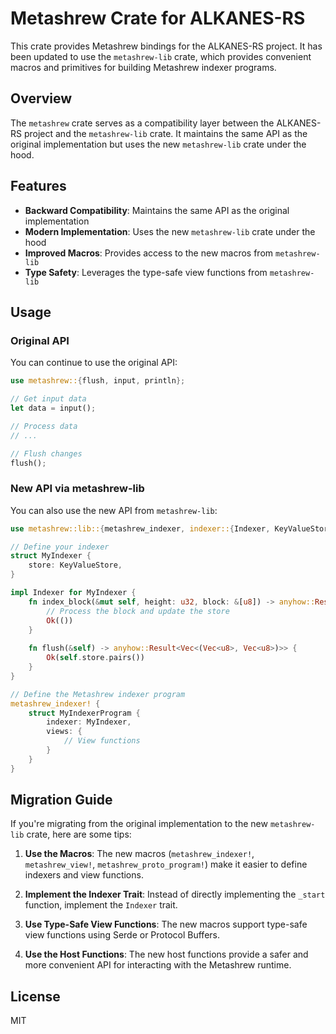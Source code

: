 # Metashrew Crate for ALKANES-RS

This crate provides Metashrew bindings for the ALKANES-RS project. It has been updated to use the `metashrew-lib` crate, which provides convenient macros and primitives for building Metashrew indexer programs.

## Overview

The `metashrew` crate serves as a compatibility layer between the ALKANES-RS project and the `metashrew-lib` crate. It maintains the same API as the original implementation but uses the new `metashrew-lib` crate under the hood.

## Features

- **Backward Compatibility**: Maintains the same API as the original implementation
- **Modern Implementation**: Uses the new `metashrew-lib` crate under the hood
- **Improved Macros**: Provides access to the new macros from `metashrew-lib`
- **Type Safety**: Leverages the type-safe view functions from `metashrew-lib`

## Usage

### Original API

You can continue to use the original API:

```rust
use metashrew::{flush, input, println};

// Get input data
let data = input();

// Process data
// ...

// Flush changes
flush();
```

### New API via metashrew-lib

You can also use the new API from `metashrew-lib`:

```rust
use metashrew::lib::{metashrew_indexer, indexer::{Indexer, KeyValueStore}};

// Define your indexer
struct MyIndexer {
    store: KeyValueStore,
}

impl Indexer for MyIndexer {
    fn index_block(&mut self, height: u32, block: &[u8]) -> anyhow::Result<()> {
        // Process the block and update the store
        Ok(())
    }
    
    fn flush(&self) -> anyhow::Result<Vec<(Vec<u8>, Vec<u8>)>> {
        Ok(self.store.pairs())
    }
}

// Define the Metashrew indexer program
metashrew_indexer! {
    struct MyIndexerProgram {
        indexer: MyIndexer,
        views: {
            // View functions
        }
    }
}
```

## Migration Guide

If you're migrating from the original implementation to the new `metashrew-lib` crate, here are some tips:

1. **Use the Macros**: The new macros (`metashrew_indexer!`, `metashrew_view!`, `metashrew_proto_program!`) make it easier to define indexers and view functions.

2. **Implement the Indexer Trait**: Instead of directly implementing the `_start` function, implement the `Indexer` trait.

3. **Use Type-Safe View Functions**: The new macros support type-safe view functions using Serde or Protocol Buffers.

4. **Use the Host Functions**: The new host functions provide a safer and more convenient API for interacting with the Metashrew runtime.

## License

MIT